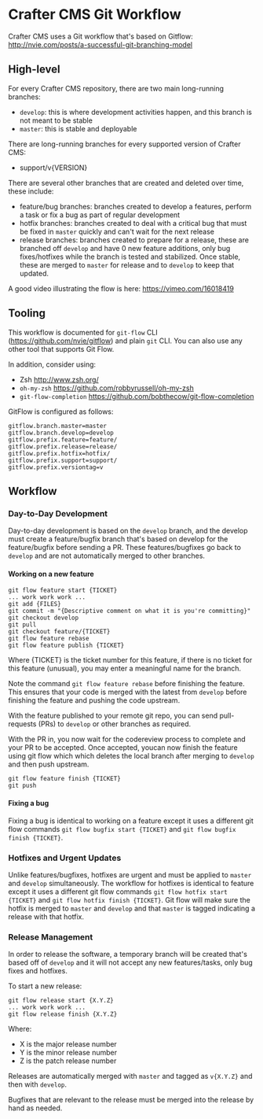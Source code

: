 # Crafter CMS Git Workflow
Crafter CMS uses a Git workflow that's based on Gitflow: http://nvie.com/posts/a-successful-git-branching-model

## High-level
For every Crafter CMS repository, there are two main long-running branches:
* `develop`: this is where development activities happen, and this branch is not meant to be stable
* `master`: this is stable and deployable

There are long-running branches for every supported version of Crafter CMS:
* support/v{VERSION}

There are several other branches that are created and deleted over time, these include:
* feature/bug branches: branches created to develop a features, perform a task or fix a bug as part of regular development
* hotfix branches: branches created to deal with a critical bug that must be fixed in `master` quickly and can't wait for the next release
* release branches: branches created to prepare for a release, these are branched off `develop` and have 0 new feature additions, only bug fixes/hotfixes while the branch is tested and stabilized. Once stable, these are merged to `master` for release and to `develop` to keep that updated.

A good video illustrating the flow is here: https://vimeo.com/16018419

## Tooling
This workflow is documented for `git-flow` CLI (https://github.com/nvie/gitflow) and plain `git` CLI. You can also use any other tool that supports Git Flow.

In addition, consider using:
* Zsh http://www.zsh.org/
* `oh-my-zsh` https://github.com/robbyrussell/oh-my-zsh
* `git-flow-completion` https://github.com/bobthecow/git-flow-completion

GitFlow is configured as follows:
```
gitflow.branch.master=master
gitflow.branch.develop=develop
gitflow.prefix.feature=feature/
gitflow.prefix.release=release/
gitflow.prefix.hotfix=hotfix/
gitflow.prefix.support=support/
gitflow.prefix.versiontag=v
```

## Workflow
### Day-to-Day Development
Day-to-day development is based on the `develop` branch, and the develop must create a feature/bugfix branch that's based on develop for the feature/bugfix before sending a PR. These features/bugfixes go back to `develop` and are not automatically merged to other branches.

#### Working on a new feature
```
git flow feature start {TICKET}
... work work work ...
git add {FILES}
git commit -m "{Descriptive comment on what it is you're committing}"
git checkout develop
git pull
git checkout feature/{TICKET}
git flow feature rebase
git flow feature publish {TICKET}
```

Where {TICKET} is the ticket number for this feature, if there is no ticket for this feature (unusual), you may enter a meaningful name for the branch.

Note the command `git flow feature rebase` before finishing the feature. This ensures that your code is merged with the latest from `develop` before finishing the feature and pushing the code upstream.

With the feature published to your remote git repo, you can send pull-requests (PRs) to `develop` or other branches as required.

With the PR in, you now wait for the codereview process to complete and your PR to be accepted. Once accepted, youcan now finish the feature using git flow which which deletes the local branch after merging to `develop` and then push upstream.

```
git flow feature finish {TICKET}
git push
```

#### Fixing a bug
Fixing a bug is identical to working on a feature except it uses a different git flow commands `git flow bugfix start {TICKET}` and `git flow bugfix finish {TICKET}`.

### Hotfixes and Urgent Updates
Unlike features/bugfixes, hotfixes are urgent and must be applied to `master` and `develop` simultaneously. The workflow for hotfixes is identical to feature except it uses a different git flow commands `git flow hotfix start {TICKET}` and `git flow hotfix finish {TICKET}`. Git flow will make sure the hotfix is merged to `master` and `develop` and that `master` is tagged indicating a release with that hotfix.

### Release Management
In order to release the software, a temporary branch will be created that's based off of `develop` and it will not accept any new features/tasks, only bug fixes and hotfixes.

To start a new release:
```
git flow release start {X.Y.Z}
... work work work ...
git flow release finish {X.Y.Z}
```

Where:
* X is the major release number
* Y is the minor release number
* Z is the patch release number

Releases are automatically merged with `master` and tagged as `v{X.Y.Z}` and then with `develop`.

Bugfixes that are relevant to the release must be merged into the release by hand as needed.